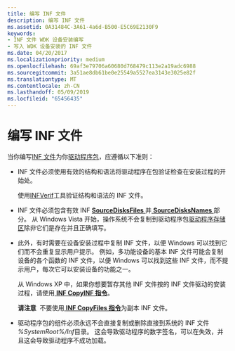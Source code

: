 ```yaml
---
title: 编写 INF 文件
description: 编写 INF 文件
ms.assetid: 0A31484C-3A61-4a6d-B500-E5C69E2130F9
keywords:
- INF 文件 WDK 设备安装编写
- 写入 WDK 设备安装的 INF 文件
ms.date: 04/20/2017
ms.localizationpriority: medium
ms.openlocfilehash: 69af3e79706a60680d768479c113e2a19adc6988
ms.sourcegitcommit: 3a51ae8db61be0e25549a5527ea3143e3025e82f
ms.translationtype: MT
ms.contentlocale: zh-CN
ms.lasthandoff: 05/09/2019
ms.locfileid: "65456435"
---
```

# <a name="writing-inf-files"></a>编写 INF 文件


当你编写[INF 文件](overview-of-inf-files.md)为你[驱动程序包](driver-packages.md)，应遵循以下准则：

-   INF 文件必须使用有效的结构和语法将驱动程序在包验证检查在安装过程的开始处。

    使用[INFVerif](../devtest/infverif.md)工具验证结构和语法的 INF 文件。

-   INF 文件必须包含有效 INF [ **SourceDisksFiles** ](inf-sourcedisksfiles-section.md)并[ **SourceDisksNames** ](inf-sourcedisksnames-section.md)部分。 从 Windows Vista 开始，操作系统不会复制到驱动程序包[驱动程序存储区](driver-store.md)除非它们是存在并且正确填写。

-   此外，有时需要在设备安装过程中复制 INF 文件，以便 Windows 可以找到它们而不会重复显示用户提示。 例如，多功能设备的基本 INF 文件可能会复制设备的各个函数的 INF 文件，以便 Windows 可以找到这些 INF 文件，而不提示用户，每次它可以安装设备的功能之一。

    从 Windows XP 中，如果你想要暂存其他 INF 文件按的 INF 文件驱动的安装过程，请使用[ **INF CopyINF 指令**](inf-copyinf-directive.md)。

    **请注意**  不要使用[ **INF CopyFiles 指令**](inf-copyfiles-directive.md)为副本 INF 文件。

     

-   驱动程序包的组件必须永远不会直接复制或删除直接到系统的 INF 文件 *%SystemRoot%/Inf*目录。 这会导致驱动程序的数字签名，可以在失效，并且这会导致驱动程序不成功加载。

 

 





